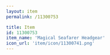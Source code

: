 ```yaml
---
layout: item
permalink: /11300753

title: Item
id: 11300753
item_name: 'Magical Seafarer Headgear'
icon_url: 'item/icon/11300741.png'
---
```

